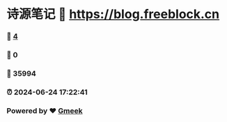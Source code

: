 # 诗源笔记 :link: https://blog.freeblock.cn 
### :page_facing_up: [4](https://blog.freeblock.cn/tag.html) 
### :speech_balloon: 0 
### :hibiscus: 35994 
### :alarm_clock: 2024-06-24 17:22:41 
### Powered by :heart: [Gmeek](https://github.com/Meekdai/Gmeek)
